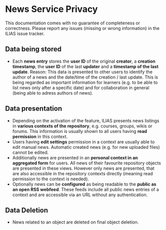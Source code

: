 # News Service Privacy

This documentation comes with no guarantee of completeness or correctness. Please report any issues (missing or wrong information) in the ILIAS issue tracker.

## Data being stored

- Each **news entry** stores the **user ID** of the original **creator**, a **creation timestamp**, the **user ID** of the last **updater** and a **timestamp of the last update**. Reason: This data is presented to other users to identify the author of a news and the date/time of the creation / last update. This is being regarded as important information for learners (e.g. to be able to list news only after a specific date) and for collaboration in general (being able to adress authors of news).


## Data presentation

- Depending on the activation of the feature, ILIAS presents news listings in **various contexts of the repository**, e.g. courses, groups, wikis or forums. This information is usually shown to all users having **read permission** in this context. 
- Users having **edit settings** permission in a context are usually able to edit manual news. Automatic created news (e.g. for new uploaded files) cannot be edited.
- Additionally news are presented in an **personal context in an aggregated form** for users. All news of their favourite repository objects are presented in these views. However only news are presented, that are also accessible in the repository contexts directly (meaning read permission to the context is needed).
- Optionally news can be **configured** as being readable to the **public as an open RSS webfeed**. These feeds include all public news entries of a context and are accessible via an URL without any authentication.

## Data Deletion

- News related to an object are deleted on final object deletion.